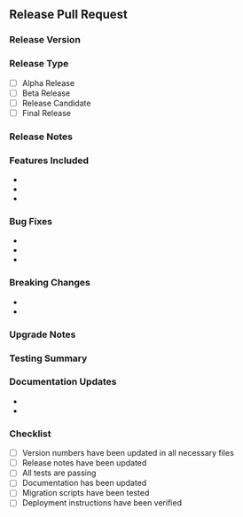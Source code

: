 ## Release Pull Request

### Release Version
<!-- The version being released, e.g., v1.0.0 -->

### Release Type
- [ ] Alpha Release
- [ ] Beta Release
- [ ] Release Candidate
- [ ] Final Release

### Release Notes
<!-- A summary of the major changes in this release -->

### Features Included
<!-- List the major features included in this release -->
-
-
-

### Bug Fixes
<!-- List the major bugs fixed in this release -->
-
-
-

### Breaking Changes
<!-- List any breaking changes included in this release -->
-
-

### Upgrade Notes
<!-- Instructions for users to upgrade to this version -->

### Testing Summary
<!-- Summary of testing performed for this release -->

### Documentation Updates
<!-- List of documentation that was updated for this release -->
-
-

### Checklist
- [ ] Version numbers have been updated in all necessary files
- [ ] Release notes have been updated
- [ ] All tests are passing
- [ ] Documentation has been updated
- [ ] Migration scripts have been tested
- [ ] Deployment instructions have been verified
